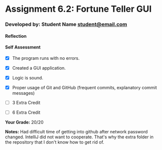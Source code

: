 # Assignment 6.2: Fortune Teller GUI
<!-- replace the following line with your info  -->
### Developed by: Student Name <student@email.com>

#### Reflection
<!-- share your thoughts on the assignment, things you learnt and would like to remember when you look back at this assignment -->


#### Self Assessment
-[x] The program runs with no errors.
-[x] Created a GUI application.
-[x] Logic is sound.
-[x] Proper usage of Git and GitHub (frequent commits, explanatory commit messages)
-[ ] 3 Extra Credit
-[ ] 6 Extra Credit



**Your Grade:** 20/20

**Notes:**
Had difficult time of getting into github after network password changed. IntelliJ did not want to cooperate. That's why
the extra folder in the repository that I don't know how to get rid of.